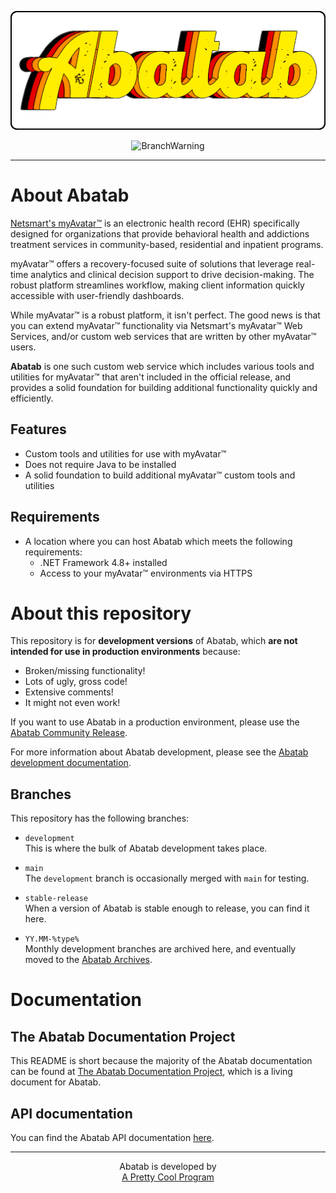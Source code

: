 <!--
  README for Abatab
  https://github.com/spectrum-health-systems/Abatab
	Last updated: 240102
-->

<div align="center">

  ![AbatabLogo](./.github/images/logo/app/AbatabLogo.png)

  ![BranchWarning](https://img.shields.io/badge/DEVELOPMENT%20VERSION-24.1-red?style=for-the-badge)

</div>

***

# About Abatab

[Netsmart's myAvatar™](https://www.ntst.com/offerings/myavatar) is an electronic health record (EHR) specifically designed for organizations that provide behavioral health and addictions treatment services in community-based, residential and inpatient programs.

myAvatar™ offers a recovery-focused suite of solutions that leverage real-time analytics and clinical decision support to drive decision-making. The robust platform streamlines workflow, making client information quickly accessible with user-friendly dashboards.

While myAvatar™ is a robust platform, it isn't perfect. The good news is that you can extend myAvatar™ functionality via Netsmart's myAvatar™ Web Services, and/or custom web services that are written by other myAvatar™ users.

**Abatab** is one such custom web service which includes various tools and utilities for myAvatar™ that aren't included in the official release, and provides a solid foundation for building additional functionality quickly and efficiently.

## Features

* Custom tools and utilities for use with myAvatar™
* Does not require Java to be installed
* A solid foundation to build additional myAvatar™ custom tools and utilities

## Requirements

* A location where you can host Abatab which meets the following requirements:
  * .NET Framework 4.8+ installed
  * Access to your myAvatar™ environments via HTTPS

# About this repository

This repository is for **development versions** of Abatab, which **are not intended for use in production environments** because:

* Broken/missing functionality!
* Lots of ugly, gross code!
* Extensive comments!
* It might not even work!

If you want to use Abatab in a production environment, please use the [Abatab Community Release](https://github.com/spectrum-health-systems/Abatab-Community-Release).

For more information about Abatab development, please see the [Abatab development documentation](https://github.com/spectrum-health-systems/Abatab-Documentation-Project/blob/main/Abatab%20Development/abatab-development.md).

## Branches

This repository has the following branches:

* `development`  
This is where the bulk of Abatab development takes place.

* `main`  
The `development` branch is occasionally merged with `main` for testing.

* `stable-release`  
When a version of Abatab is stable enough to release, you can find it here.

* `YY.MM-%type%`  
Monthly development branches are archived here, and eventually moved to the [Abatab Archives](https://github.com/spectrum-health-systems/Abatab-Archives).

# Documentation

## The Abatab Documentation Project

This README is short because the majority of the Abatab documentation can be found at [The Abatab Documentation Project](https://github.com/spectrum-health-systems/Abatab-Documentation-Project), which is a living document for Abatab.

## API documentation

You can find the Abatab API documentation [here](https://spectrum-health-systems.github.io/Abatab/).

***

<div align="center">

  Abatab is developed by<br>
  [A Pretty Cool Program](https://github.com/APrettyCoolProgram)

</div>
